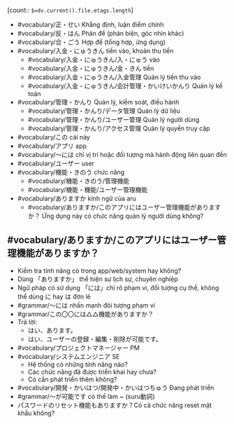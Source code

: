 [count:: `$=dv.current().file.etags.length`]

- #vocabulary/正・せい Khẳng định, luận điểm chính
- #vocabulary/反・はん Phản đề (phản biện, góc nhìn khác)
- #vocabulary/合・ごう Hợp đề (tổng hợp, ứng dụng)
- #vocabulary/入金・にゅうきん tiền vào, khoản thu tiền
	- #vocabulary/入金・にゅうきん/入・にゅう vào
	- #vocabulary/入金・にゅうきん/金・きん tiền
	- #vocabulary/入金・にゅうきん/入金管理 Quản lý tiền thu vào
	- #vocabulary/入金・にゅうきん/会計管理・かいけいかんり Quản lý kế toán 
- #vocabulary/管理・かんり Quản lý, kiểm soát, điều hành
	- #vocabulary/管理・かんり/データ管理 Quản lý dữ liệu
	- #vocabulary/管理・かんり/ユーザー管理 Quản lý người dùng
	- #vocabulary/管理・かんり/アクセス管理 Quản lý quyền truy cập
- #vocabulary/この cái này
- #vocabulary/アプリ app
- #vocabulary/〜には chỉ vị trí hoặc đối tượng mà hành động liên quan đến
- #vocabulary/ユーザー user
- #vocabulary/機能・きのう chức năng
	- #vocabulary/機能・きのう/管理機能 
	- #vocabulary/機能・機能/ユーザー管理機能
- #vocabulary/ありますか kính ngữ của aru 
	- #vocabulary/ありますか/このアプリにはユーザー管理機能がありますか？ Ứng dụng này có chức năng quản lý người dùng không?

## #vocabulary/ありますか/このアプリにはユーザー管理機能がありますか？ 

- Kiểm tra tính năng có trong app/web/system hay không?
- Dùng 「ありますか」 thể hiện sự lịch sự, chuyên nghiệp
- Ngữ pháp có sử dụng 「には」chỉ rõ phạm vi, đối tượng cụ thể, không thể dùng に hay は đơn lẻ
- #grammar/〜には nhấn mạnh đói tượng phạm vi 
- #grammar/この〇〇には△△機能がありますか？
- Trả lời:
	- はい、あります。
	- はい、ユーザーの登録・編集・削除が可能です。
- #vocabulary/プロジェクトマネージャー PM
- #vocabulary/システムエンジニア SE
	- Hệ thống có những tính năng nào?
	- Các chức năng đã được triển khai hay chưa?
	- Có cần phát triển thêm không?
- #vocabulary/開発・かいはつ/開発中・かいはつちゅう Đang phát triển
- #grammar/〜が可能です có thể làm ~ (suru動詞)
- パスワードのリセット機能もありますか？Có cả chức năng reset mật khẩu không?